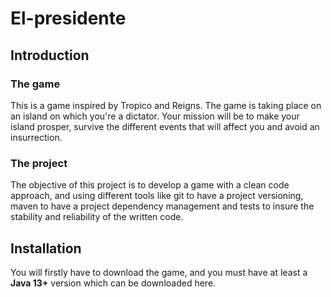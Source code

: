 # El-presidente

## Introduction

### The game

This is a game inspired by Tropico and Reigns. The game is taking place on an island on which you're a dictator. Your
mission will be to make your island prosper, survive the different events that will affect you and avoid an
insurrection.

### The project

The objective of this project is to develop a game with a clean code approach, and using different tools like git to
have a project versioning, maven to have a project dependency management and tests to insure the stability and
reliability of the written code.

## Installation

You will firstly have to <a link="https://github.com/pooetitu/el-presidente/releases">download the game</a>, and you must have at least a **Java 13+** version which can be <a link="https://adoptopenjdk.net/releases.html">downloaded here</a>.
